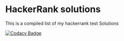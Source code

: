 HackerRank solutions
=====================================

This is a compiled list of my hackerrank test Solutions



[![Codacy Badge](https://api.codacy.com/project/badge/Grade/0d52d021a5a9495c9f9ecb21e677fd3b)](https://www.codacy.com/app/jonasmcferreira/hackerrank?utm_source=github.com&amp;utm_medium=referral&amp;utm_content=jonasmcferreira/hackerrank&amp;utm_campaign=Badge_Grade)